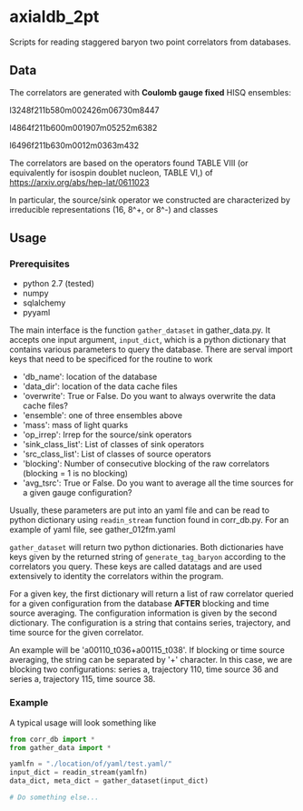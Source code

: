 # axialdb_2pt
Scripts for reading staggered baryon two point correlators from databases. 


## Data
The correlators are generated with __Coulomb gauge fixed__ HISQ ensembles:

l3248f211b580m002426m06730m8447

l4864f211b600m001907m05252m6382

l6496f211b630m0012m0363m432

The correlators are based on the operators found TABLE VIII (or equivalently for isospin doublet nucleon, TABLE VI,) of https://arxiv.org/abs/hep-lat/0611023

In particular, the source/sink operator we constructed are characterized by irreducible representations (16, 8^+, or 8^-) and classes

## Usage

### Prerequisites 
- python 2.7 (tested)
- numpy
- sqlalchemy
- pyyaml

The main interface is the function `gather_dataset` in gather_data.py. It accepts one input argument, `input_dict`, which is a python dictionary that contains various parameters to query the database. There are serval import keys that need to be specificed for the routine to work

- 'db_name': location of the database
- 'data_dir': location of the data cache files
- 'overwrite': True or False. Do you want to always overwrite the data cache files?
- 'ensemble':  one of three ensembles above 
- 'mass': mass of light quarks
- 'op_irrep': Irrep for the source/sink operators
- 'sink_class_list': List of classes of sink operators 
- 'src_class_list': List of classes of source operators
- 'blocking': Number of consecutive blocking of the raw correlators (blocking = 1 is no blocking)
- 'avg_tsrc': True or False. Do you want to average all the time sources for a given gauge configuration?

Usually, these parameters are put into an yaml file and can be read to python dictionary using `readin_stream` function found in corr_db.py. For an example of yaml file, see gather_012fm.yaml

`gather_dataset` will return two python dictionaries. Both dictionaries have keys given by the returned string of `generate_tag_baryon` according to the correlators you query. These keys are called datatags and are used extensively to identity the correlators within the program. 

For a given key, the first dictionary will return a list of raw correlator queried for a given configuration from the database __AFTER__ blocking and time source averaging. The configuration information is given by the second dictionary. The configuration is a string that contains series, trajectory, and time source for the given correlator. 

An example will be 'a00110_t036+a00115_t038'. If blocking or time source averaging, the string can be separated by '+' character. In this case, we are blocking two configurations: series a, trajectory 110, time source 36 and series a, trajectory 115, time source 38. 

### Example
A typical usage will look something like

```python
from corr_db import *
from gather_data import *

yamlfn = "./location/of/yaml/test.yaml/" 
input_dict = readin_stream(yamlfn) 
data_dict, meta_dict = gather_dataset(input_dict) 

# Do something else...
```
